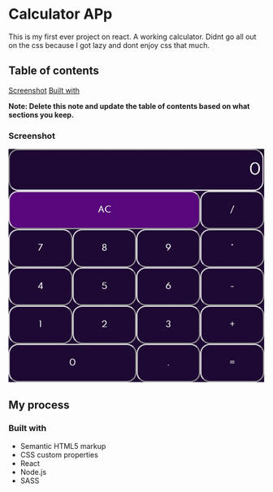 # Calculator APp

This is my first ever project on react. A working calculator. Didnt go all out on the css because I got lazy and dont enjoy css that much.

## Table of contents

[Screenshot](#screenshot)
[Built with](#built-with)

**Note: Delete this note and update the table of contents based on what sections you keep.**


### Screenshot

![](./screenshot.jpg)


## My process

### Built with

- Semantic HTML5 markup
- CSS custom properties
- React
- Node.js
- SASS